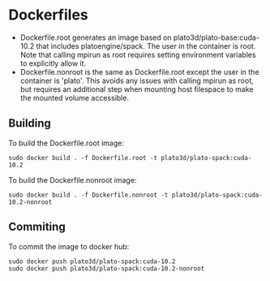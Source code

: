 # Dockerfiles
- Dockerfile.root generates an image based on plato3d/plato-base:cuda-10.2 that includes platoengine/spack.  The user in the container is root.  Note that calling mpirun as root requires setting environment variables to explicitly allow it.
- Dockerfile.nonroot is the same as Dockerfile.root except the user in the container is 'plato'.  This avoids any issues with calling mpirun as root, but requires an additional step when mounting host filespace to make the mounted volume accessible.

## Building
To build the Dockerfile.root image:

```shell
sudo docker build . -f Dockerfile.root -t plato3d/plato-spack:cuda-10.2
```

To build the Dockerfile.nonroot image:

```shell
sudo docker build . -f Dockerfile.nonroot -t plato3d/plato-spack:cuda-10.2-nonroot
```

## Commiting
To commit the image to docker hub:
```shell
sudo docker push plato3d/plato-spack:cuda-10.2
sudo docker push plato3d/plato-spack:cuda-10.2-nonroot
```
